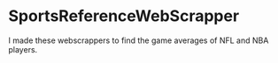 # SportsReferenceWebScrapper

I made these webscrappers to find the game averages of NFL and NBA players.
